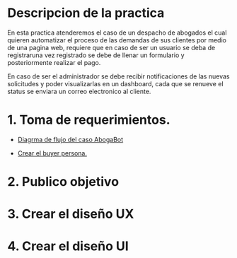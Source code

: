 # Descripcion de la practica

En esta practica atenderemos el caso de un despacho de abogados el cual quieren automatizar el proceso de las demandas de sus clientes por medio de una pagina web, requiere que en caso de ser un usuario se deba de registraruna vez registrado se debe de llenar un formulario y posteriormente realizar el pago.

En caso de ser el administrador se debe recibir notificaciones de las nuevas solicitudes y poder visualizarlas en un dashboard, cada que se renueve el status se enviara un correo electronico al cliente.

# 1. Toma de requerimientos.

   - [Diagrma de flujo del caso AbogaBot](./archivos/practica%201/diagrama.pdf)
   
   - [Crear el buyer persona.](./archivos/practica%201/buyer%20persona.pdf)

# 2. Publico objetivo
# 3. Crear el diseño UX
# 4. Crear el diseño UI
